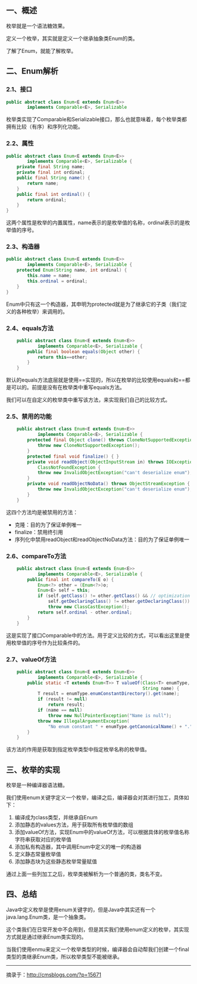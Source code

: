 ## 一、概述

枚举就是一个语法糖效果。

定义一个枚举，其实就是定义一个继承抽象类Enum的类。

了解了Enum，就能了解枚举。

## 二、Enum解析

### 2.1、接口

```java
public abstract class Enum<E extends Enum<E>>
        implements Comparable<E>, Serializable
```

枚举类实现了Comparable和Serializable接口，那么也就意味着，每个枚举类都拥有比较（有序）和序列化功能。

### 2.2、属性

```java
public abstract class Enum<E extends Enum<E>>
        implements Comparable<E>, Serializable {
	private final String name;
    private final int ordinal;
	public final String name() {
		return name;
    }
    public final int ordinal() {
        return ordinal;
    }    
}
```

这两个属性是枚举的内置属性，name表示的是枚举值的名称，ordinal表示的是枚举值的序号。

### 2.3、构造器

```java
public abstract class Enum<E extends Enum<E>>
		implements Comparable<E>, Serializable {
	protected Enum(String name, int ordinal) {
		this.name = name;
        this.ordinal = ordinal;
	}
}
```

Enum中只有这一个构造器，其申明为protected就是为了继承它的子类（我们定义的各种枚举）来调用的。

### 2.4、equals方法

```java
    public abstract class Enum<E extends Enum<E>>
            implements Comparable<E>, Serializable {
        public final boolean equals(Object other) {
            return this==other;
        }
    }
```

默认的equals方法底层就是使用==实现的，所以在枚举的比较使用equals和==都是可以的。前提是没有在枚举类中重写equals方法。

我们可以在自定义的枚举类中重写该方法，来实现我们自己的比较方式。

### 2.5、禁用的功能

```java
    public abstract class Enum<E extends Enum<E>>
            implements Comparable<E>, Serializable {
        protected final Object clone() throws CloneNotSupportedException {
            throw new CloneNotSupportedException();
        }
        protected final void finalize() { }
        private void readObject(ObjectInputStream in) throws IOException,
            ClassNotFoundException {
            throw new InvalidObjectException("can't deserialize enum");
        }
        private void readObjectNoData() throws ObjectStreamException {
            throw new InvalidObjectException("can't deserialize enum");
        }   
    }
```

这四个方法均是被禁用的方法：

- 克隆：目的为了保证单例唯一
- finalize：禁用终引用
- 序列化中禁用readObject和readObjectNoData方法：目的为了保证单例唯一

### 2.6、compareTo方法

```java
    public abstract class Enum<E extends Enum<E>>
            implements Comparable<E>, Serializable {
        public final int compareTo(E o) {
            Enum<?> other = (Enum<?>)o;
            Enum<E> self = this;
            if (self.getClass() != other.getClass() && // optimization
                self.getDeclaringClass() != other.getDeclaringClass())
                throw new ClassCastException();
            return self.ordinal - other.ordinal;
        }
    }
```

这是实现了接口Comparable中的方法。用于定义比较的方式，可以看出这里是使用枚举值的序号作为比较条件的。

### 2.7、valueOf方法

```java
    public abstract class Enum<E extends Enum<E>>
            implements Comparable<E>, Serializable {
        public static <T extends Enum<T>> T valueOf(Class<T> enumType,
                                                    String name) {
            T result = enumType.enumConstantDirectory().get(name);
            if (result != null)
                return result;
            if (name == null)
                throw new NullPointerException("Name is null");
            throw new IllegalArgumentException(
                "No enum constant " + enumType.getCanonicalName() + "." + name);
        }
    }
```

该方法的作用是获取到指定枚举类型中指定枚举名称的枚举值。

## 三、枚举的实现

枚举是一种编译器语法糖。

我们使用enum关键字定义一个枚举，编译之后，编译器会对其进行加工，具体如下：

1. 编译成为class类型，并继承自Enum
2. 添加静态的values方法，用于获取所有枚举值的数组
3. 添加valueOf方法，实现Enum中的valueOf方法，可以根据具体的枚举值名称字符串获取对应的枚举值
4. 添加私有构造器，其中调用Enum中定义的唯一的构造器
5. 定义静态常量枚举值
6. 添加静态块为这些静态枚举常量赋值

通过上面一些列加工之后，枚举类被解析为一个普通的类，类名不变。

## 四、总结

Java中定义枚举是使用enum关键字的，但是Java中其实还有一个java.lang.Enum类，是一个抽象类。

这个类我们在日常开发中不会用到，但是其实我们使用enum定义的枚举，其实现方式就是通过继承Enum类实现的。

当我们使用enmu来定义一个枚举类型的时候，编译器会自动帮我们创建一个final类型的类继承Enum类，所以枚举类型不能被继承。

------

摘录于：http://cmsblogs.com/?p=15671

